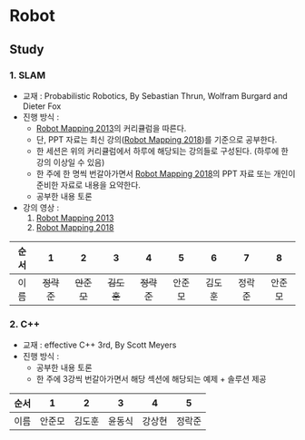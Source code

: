# Robot

## Study

### 1. SLAM
- 교재 : Probabilistic Robotics, By Sebastian Thrun, Wolfram Burgard and Dieter Fox
- 진행 방식 : 
    - [Robot Mapping 2013](http://ais.informatik.uni-freiburg.de/teaching/ws13/mapping/)의 커리큘럼을 따른다.
    - 단, PPT 자료는 최신 강의([Robot Mapping 2018](http://ais.informatik.uni-freiburg.de/teaching/ws18/mapping/))를 기준으로 공부한다.
    - 한 세션은 위의 커리큘럼에서 하루에 해당되는 강의들로 구성된다. (하루에 한 강의 이상일 수 있음)
    - 한 주에 한 명씩 번갈아가면서 [Robot Mapping 2018](http://ais.informatik.uni-freiburg.de/teaching/ws18/mapping/)의 PPT 자료 또는 개인이 준비한 자료로 내용을 요약한다.
    - 공부한 내용 토론
- 강의 영상 : 
    1. [Robot Mapping 2013](http://ais.informatik.uni-freiburg.de/teaching/ws13/mapping/)
    2. [Robot Mapping 2018](http://ais.informatik.uni-freiburg.de/teaching/ws18/mapping/)

|순서|1|2|3|4|5|6|7|8|
|:-:|:-:|:-:|:-:|:-:|:-:|:-:|:-:|:-:|
|이름|~~정락준~~|~~안준모~~|~~김도훈~~|~~정락준~~|안준모|김도훈|정락준|안준모|김도훈|

### 2. C++
- 교재 : effective C++ 3rd, By Scott Meyers
- 진행 방식 :
    - 공부한 내용 토론
    - 한 주에 3강씩 번갈아가면서 해당 섹션에 해당되는 예제 + 솔루션 제공

|순서|1|2|3|4|5|
|:-:|:-:|:-:|:-:|:-:|:-:|
|이름|안준모|김도훈|윤동식|강상현|정락준|

